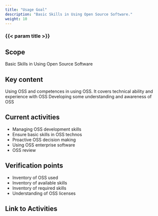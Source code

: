```yaml
---
title: "Usage Goal"
description: "Basic Skills in Using Open Source Software."
weight: 10
---
```


### {{< param title >}}

## Scope

Basic Skills in Using Open Source Software

## Key content

Using OSS and competences in using OSS. It covers technical ability and experience with OSS
Developing some understanding and awareness of OSS

## Current activities

* Managing OSS development skills
* Ensure basic skills in OSS technos
* Proactive OSS decision making
* Using OSS enterprise software
* OSS review

## Verification points

* Inventory of OSS used
* Inventory of available skills
* Inventory of required skills
* Understanding of OSS licenses

## Link to Activities
